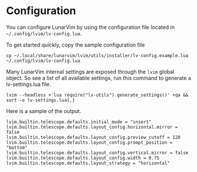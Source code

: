 # Configuration

You can configure LunarVim by using the configuration file located in `~/.config/lvim/lv-config.lua`.  

To get started quickly, copy the sample configuration file

```
cp ~/.local/share/lunarvim/lvim/utils/installer/lv-config.example.lua ~/.config/lvim/lv-config.lua
```

Many LunarVim internal settings are exposed through the `lvim` global object.
So see a list of all available settings, run this command to generate a lv-settings.lua file.

```
lvim --headless +'lua require("lv-utils").generate_settings()' +qa && sort -o lv-settings.lua{,}
```

Here is a sample of the output.

```
lvim.builtin.telescope.defaults.initial_mode = "insert"
lvim.builtin.telescope.defaults.layout_config.horizontal.mirror = false
lvim.builtin.telescope.defaults.layout_config.preview_cutoff = 120
lvim.builtin.telescope.defaults.layout_config.prompt_position = "bottom"
lvim.builtin.telescope.defaults.layout_config.vertical.mirror = false
lvim.builtin.telescope.defaults.layout_config.width = 0.75
lvim.builtin.telescope.defaults.layout_strategy = "horizontal"

```

